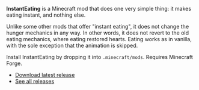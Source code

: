 **InstantEating** is a Minecraft mod that does one very simple thing: it makes eating instant, and nothing else.

Unlike some other mods that offer "instant eating", it does not change the hunger mechanics in any way. In other words, it does not revert to the old eating mechanics, where eating restored hearts. Eating works as in vanilla, with the sole exception that the animation is skipped.

Install InstantEating by dropping it into `.minecraft/mods`. Requires Minecraft Forge.

* [Download latest release][lat]
* [See all releases][all]

[lat]: https://github.com/jocap/instanteating/releases/latest
[all]: https://github.com/jocap/instanteating/releases